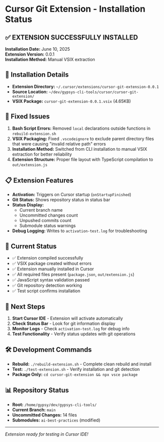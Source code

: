 # Cursor Git Extension - Installation Status

## ✅ EXTENSION SUCCESSFULLY INSTALLED

**Installation Date:** June 10, 2025  
**Extension Version:** 0.0.1  
**Installation Method:** Manual VSIX extraction  

## 📁 Installation Details

- **Extension Directory:** `~/.cursor/extensions/cursor-git-extension-0.0.1`
- **Source Location:** `~/dev/gypsys-cli-tools/cursor/cursor-git-extension/`
- **VSIX Package:** `cursor-git-extension-0.0.1.vsix` (4.65KB)

## 🔧 Fixed Issues

1. **Bash Script Errors:** Removed `local` declarations outside functions in `rebuild-extension.sh`
2. **VSIX Packaging:** Fixed `.vscodeignore` to exclude parent directory files that were causing "invalid relative path" errors
3. **Installation Method:** Switched from CLI installation to manual VSIX extraction for better reliability
4. **Extension Structure:** Proper file layout with TypeScript compilation to `out/extension.js`

## 📋 Extension Features

- **Activation:** Triggers on Cursor startup (`onStartupFinished`)
- **Git Status:** Shows repository status in status bar
- **Status Display:** 
  - Current branch name
  - Uncommitted changes count
  - Unpushed commits count
  - Submodule status warnings
- **Debug Logging:** Writes to `activation-test.log` for troubleshooting

## 🎯 Current Status

- ✅ Extension compiled successfully
- ✅ VSIX package created without errors
- ✅ Extension manually installed in Cursor
- ✅ All required files present (`package.json`, `out/extension.js`)
- ✅ JavaScript syntax validation passed
- ✅ Git repository detection working
- ✅ Test script confirms installation

## 🚀 Next Steps

1. **Start Cursor IDE** - Extension will activate automatically
2. **Check Status Bar** - Look for git information display
3. **Monitor Logs** - Check `activation-test.log` for debug info
4. **Test Functionality** - Verify status updates with git operations

## 🛠️ Development Commands

- **Rebuild:** `./rebuild-extension.sh` - Complete clean rebuild and install
- **Test:** `./test-extension.sh` - Verify installation and git detection
- **Package Only:** `cd cursor-git-extension && npx vsce package`

## 📊 Repository Status

- **Root:** `/home/gypsy/dev/gypsys-cli-tools/`
- **Current Branch:** `main`
- **Uncommitted Changes:** 14 files
- **Submodules:** `ai-best-practices` (modified)

---

*Extension ready for testing in Cursor IDE!* 